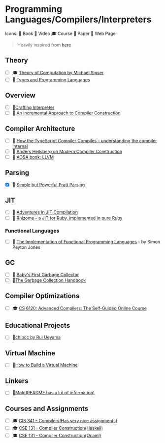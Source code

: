 # Programming Languages/Compilers/Interpreters

Icons: 📘 Book 🎥 Video 🎓 Course 📄 Paper 🔗 Web Page

> Heavily inspired from
> [here](https://github.com/LesleyLai/learning/blob/main/pl.md)

## Theory

-   [ ] 🎓
        [Theory of Computation by Michael Sipser](https://ocw.mit.edu/courses/mathematics/18-404j-theory-of-computation-fall-2020/)
-   [ ] 📘
        [Types and Programming Languages](https://mitpress.mit.edu/books/types-and-programming-languages)

## Overview

-   [ ] 📘[Crafting Interpreter](http://www.craftinginterpreters.com/)
-   [ ] 📘
        [An Incremental Approach to Compiler Construction](http://scheme2006.cs.uchicago.edu/11-ghuloum.pdf)

## Compiler Architecture

-   [ ] 🎥
        [How the TypeScript Compiler Compiles - understanding the compiler internal](https://www.cs.cornell.edu/courses/cs6120/2020fa/self-guided/)
-   [ ] 🎥
        [Anders Hejlsberg on Modern Compiler Construction](https://youtu.be/wSdV1M7n4gQ)
-   [ ] 📘 [AOSA book: LLVM](https://aosabook.org/en/llvm.html)

## Parsing

-   [x] 🔗
        [Simple but Powerful Pratt Parsing](https://matklad.github.io/2020/04/13/simple-but-powerful-pratt-parsing.html)

## JIT

-   [ ] 🔗
        [Adventures in JIT Compilation](https://eli.thegreenplace.net/2017/adventures-in-jit-compilation-part-1-an-interpreter/)
-   [ ] 🔗
        [Rhizome - a JIT for Ruby, implemented in pure Ruby](https://github.com/chrisseaton/rhizome)

### Functional Languages

-   [ ] 📘
        [The Implementation of Functional Programming Languages](https://www.microsoft.com/en-us/research/wp-content/uploads/1987/01/slpj-book-1987-small.pdf) -
        by Simon Peyton Jones

## GC

-   [ ] 🔗
        [Baby's First Garbage Collector](http://journal.stuffwithstuff.com/2013/12/08/babys-first-garbage-collector/)
-   [ ] 📘[The Garbage Collection Handbook](https://gchandbook.org/)

## Compiler Optimizations

-   [ ] 🎓
        [CS 6120: Advanced Compilers: The Self-Guided Online Course](https://www.cs.cornell.edu/courses/cs6120/2020fa/self-guided/)

## Educational Projects

-   [ ] 🔗[chibcc by Rui Ueyama ](https://github.com/rui314/chibicc)

## Virtual Machine

-   [ ] 🎥[How to Build a Virtual Machine](https://youtu.be/OjaAToVkoTw)

## Linkers

-   [ ] 🔗[Mold(README has a lot of information)](https://github.com/rui314/mold)

## Courses and Assignments

-   [ ] 🎓
        [CIS 341 - Compilers(Has very nice assignments) ](https://www.seas.upenn.edu/~cis341/current/)
-   [ ] 🎓
        [CSE 131 - Compiler Construction(Haskell) ](https://podcast.ucsd.edu/watch/wi18/cse131_a00/5/screen)
-   [ ] 🎓
        [CSE 131 - Compiler Construction(Ocaml) ](https://ucsd-cse131-f19.github.io/)
